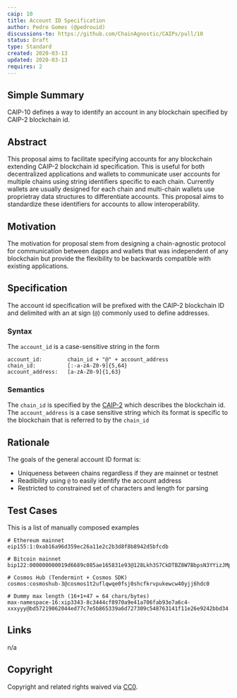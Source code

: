 ```yaml
---
caip: 10
title: Account ID Specification
author: Pedro Gomes (@pedrouid)
discussions-to: https://github.com/ChainAgnostic/CAIPs/pull/10
status: Draft
type: Standard
created: 2020-03-13
updated: 2020-03-13
requires: 2
---
```


## Simple Summary

CAIP-10 defines a way to identify an account in any blockchain specified by CAIP-2 blockchain id.

## Abstract

This proposal aims to facilitate specifying accounts for any blockchain extending CAIP-2 blockchain id specification. This is useful for both decentralized applications and wallets to communicate user accounts for multiple chains using string identifiers specific to each chain. Currently wallets are usually designed for each chain and multi-chain wallets use proprietray data structures to differentiate accounts. This proposal aims to standardize these identifiers for accounts to allow interoperability.

## Motivation

The motivation for proposal stem from designing a chain-agnostic protocol for communication between dapps and wallets that was independent of any blockchain but provide the flexibility to be backwards compatible with existing applications.

## Specification

The account id specification will be prefixed with the CAIP-2 blockchain ID and delimited with an at sign (`@`) commonly used to define addresses.

### Syntax

The `account_id` is a case-sensitive string in the form

```
account_id:        chain_id + "@" + account_address
chain_id:          [:-a-zA-Z0-9]{5,64}
account_address:   [a-zA-Z0-9]{1,63}
```

### Semantics

The `chain_id` is specified by the [CAIP-2](https://github.com/ChainAgnostic/CAIPs/blob/master/CAIPs/caip-2.md) which describes the blockchain id.
The `account_address` is a case sensitive string which its format is specific to the blockchain that is referred to by the `chain_id`

## Rationale

The goals of the general account ID format is:
 - Uniqueness between chains regardless if they are mainnet or testnet
 - Readibility using `@` to easily identify the account address
 - Restricted to constrained set of characters and length for parsing
 
## Test Cases

This is a list of manually composed examples

```
# Ethereum mainnet
eip155:1:0xab16a96d359ec26a11e2c2b3d8f8b8942d5bfcdb

# Bitcoin mainnet 
bip122:000000000019d6689c085ae165831e93@128Lkh3S7CkDTBZ8W7BbpsN3YYizJMp8p6

# Cosmos Hub (Tendermint + Cosmos SDK)
cosmos:cosmoshub-3@cosmos1t2uflqwqe0fsj0shcfkrvpukewcw40yjj6hdc0

# Dummy max length (16+1+47 = 64 chars/bytes)
max-namespace-16:xip3343-8c3444cf8970a9e41a706fab93e7a6c4-xxxyyy@bd57219062044ed77c7e5b865339a6d727309c548763141f11e26e9242bbd34
```

## Links

n/a

## Copyright

Copyright and related rights waived via [CC0](https://creativecommons.org/publicdomain/zero/1.0/).
